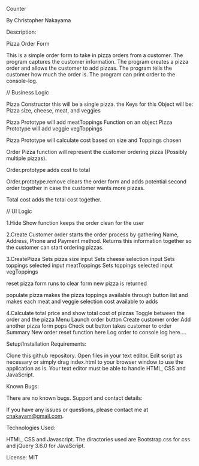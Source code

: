 Counter


By Christopher Nakayama

Description:

Pizza Order Form

This is a simple order form to take in pizza orders from a customer. 
The program captures the customer information.
The program creates a pizza order and allows the customer to add pizzas.
The program tells the customer how much the order is. 
The program can print order to the console-log.

// Business Logic

Pizza Constructor
this will be a single pizza.
the Keys for this Object will be:
Pizza size, cheese, meat, and veggies

Pizza Prototype will add meatToppings
Function on an object
Pizza Prototype will add veggie vegToppings

Pizza Prototype will calculate cost based on size and Toppings chosen

Order Pizza function will represent the customer ordering pizza (Possibly multiple pizzas).

Order.prototype adds cost to total

Order.prototype.remove clears the order form and adds potential second order together in case the customer wants more pizzas.

Total cost adds the total cost together.


// UI Logic

1.Hide Show function keeps the order clean for the user

2.Create Customer order starts the order process by gathering Name, 
Address, Phone and Payment method.
Returns this information together so the customer can start ordering pizzas.

3.CreatePizza 
Sets pizza size input
Sets cheese selection input
Sets toppings selected input meatToppings
Sets toppings selected input vegToppings

reset pizza form runs to clear form
new pizza is returned

populate pizza makes the pizza toppings available through 
button list and makes each meat and veggie selection cost available to adds

4.Calculate total price and show total cost of pizzas
Toggle between the order and the pizza Menu 
Launch order button 
Create customer order
Add another pizza form pops
Check out button takes customer to order Summary
New order reset function here 
Log order to console log here....

Setup/Installation Requirements:

Clone this github repository.
Open files in your text editor.
Edit script as necessary or simply drag index.html to your browser window to use the application as is.
Your text editor must be able to handle HTML, CSS and JavaScript.

Known Bugs:

There are no known bugs.
Support and contact details:

If you have any issues or questions, please contact me at cnakayam@gmail.com.

Technologies Used:

HTML, CSS and Javascript. The diractories used are Bootstrap.css for css and jQuery 3.6.0 for JavaScript.

License:
MIT